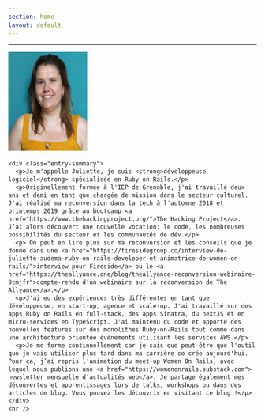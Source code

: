 ```yaml
---
section: home
layout: default
---
```


<div class="hfeed">
  <hr />
  <div class="hentry post no-border">
    <img src="/images/contents/pp.jpeg" alt="Uplimit" class="archive-thumbnail home-thumbnail" width="160" height="200" />

    <div class="entry-summary">
      <p>Je m'appelle Juliette, je suis <strong>développeuse logiciel</strong> spécialisée en Ruby on Rails.</p>
      <p>Originellement formée à l'IEP de Grenoble, j'ai travaillé deux ans et demi en tant que chargée de mission dans le secteur culturel. J'ai réalisé ma reconversion dans la tech à l'automne 2018 et printemps 2019 grâce au bootcamp <a href="https://www.thehackingproject.org/">The Hacking Project</a>. J’ai alors découvert une nouvelle vocation: le code, les nombreuses possibilités du secteur et les communautés de dév.</p>
      <p> On peut en lire plus sur ma reconversion et les conseils que je donne dans une <a href="https://firesidegroup.co/interview-de-juliette-audema-ruby-on-rails-developer-et-animatrice-de-women-on-rails/">interview pour Fireside</a> ou le <a href="https://theallyance.one/blog/theallyance-reconversion-webinaire-9cmjfr">compte-rendu d'un webinaire sur la reconversion de The Allyance</a>.</p>
      <p>J'ai eu des expériences très différentes en tant que développeuse: en start-up, agence et scale-up. J'ai travaillé sur des apps Ruby on Rails en full-stack, des apps Sinatra, du nextJS et en micro-services en TypeScript. J'ai maintenu du code et apporté des nouvelles features sur des monolithes Ruby-on-Rails tout comme dans une architecture orientée événements utilisant les services AWS.</p>
      <p>Je me forme continuellement car je sais que peut-être que l'outil que je vais utiliser plus tard dans ma carrière se crée aujourd'hui. Pour ça, j’ai repris l’animation du meet-up Women On Rails, avec lequel nous publions une <a href="https://womenonrails.substack.com"> newsletter mensuelle d’actualités web</a>. Je partage également mes découvertes et apprentissages lors de talks, workshops ou dans des articles de blog. Vous pouvez les découvrir en visitant ce blog !</p>
    </div>
    <hr />
  </div>
</div>
